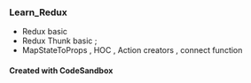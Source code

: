 ### Learn_Redux
* Redux basic
* Redux Thunk basic ;
* MapStateToProps , HOC , Action creators , connect function
#### Created with CodeSandbox
